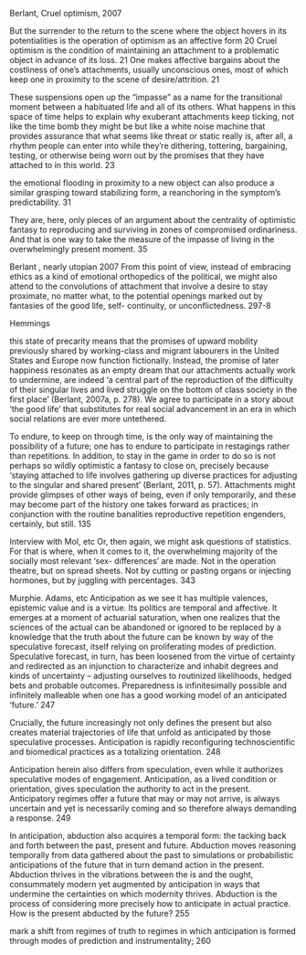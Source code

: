﻿Berlant, Cruel optimism, 2007

But the surrender to the return to the scene where the object hovers in its potentialities is the operation of optimism as an affective form 20 
Cruel optimism is the condition of maintaining an attachment to a problematic object in advance of its loss. 21
One makes affective bargains about the costliness of one’s attachments, usually unconscious ones, most of which keep one in proximity to the scene of desire/attrition. 21

These suspensions open up the “impasse” as a name for the transitional moment between a habituated life and all of its others. What happens in this space of time helps to explain why exuberant attachments keep ticking, not like the time bomb they might be but like a white noise machine that provides assurance that what seems like threat or static really is, after all, a rhythm 
people can enter into while they’re dithering, tottering, bargaining, testing, or otherwise being worn out by the promises that they have attached to in this world. 23

the emotional flooding in proximity to a new object can also produce a similar grasping toward stabilizing form, a reanchoring in the symptom’s predictability. 31

They are, here, only pieces of an argument about the centrality of optimistic fantasy to reproducing and surviving in zones of compromised ordinariness. And that is one way to take the measure of the impasse of living in the overwhelmingly present moment. 35

Berlant , nearly utopian 2007
From this point of view, instead of embracing ethics as a kind of emotional orthopedics of the political, we might also attend to the convolutions of attachment that involve a desire to stay proximate, no matter  what, to the potential openings marked out by fantasies of the good life, self- continuity, or unconflictedness. 297-8

Hemmings

this state of precarity means that the promises of upward mobility previously shared by working-class and migrant labourers in the United States and Europe now function fictionally. Instead, the promise of later happiness resonates as an empty dream that our attachments actually work to undermine, are indeed ‘a central part of the reproduction of the difficulty of their singular lives and lived struggle on the bottom of class society in the first place’ (Berlant, 2007a, p. 278). We agree to participate in a story about ‘the good life’ that substitutes for real social advancement in an era in which social relations are  ever more untethered. 

To endure, to keep on through time, is the only way of maintaining the possibility of a future; one has to endure to participate in restagings rather than repetitions. In addition, to stay in the game in order to do so is not perhaps so wildly optimistic a fantasy to close on, precisely because ‘staying attached to life involves gathering up diverse practices for adjusting to the singular and shared present’ (Berlant, 2011, p. 57). Attachments might provide glimpses of other ways of being, even if only temporarily, and these may become part of the history one takes forward as practices; in conjunction with the routine banalities reproductive repetition engenders, certainly, but still. 135 

Interview with Mol, etc
Or, then again, we might ask questions of statistics. For that is where, when it comes to it, the overwhelming majority of the socially most relevant ‘sex- differences’ are made. Not in the operation theatre, but on spread sheets. Not by cutting or pasting organs or injecting hormones, but by juggling with percentages. 343

Murphie. Adams, etc
Anticipation as we see it has multiple valences, epistemic value and is a virtue. Its politics are temporal and affective. It emerges at a moment of actuarial saturation, when one realizes that the sciences of the actual can be abandoned or ignored to be replaced by a knowledge that the truth about the future can be known by way of the speculative forecast, itself relying on proliferating modes of prediction. Speculative forecast, in turn, has been loosened from the virtue of certainty and redirected as an injunction to characterize and inhabit degrees and kinds of uncertainty – adjusting ourselves to routinized likelihoods, hedged bets and probable outcomes. Preparedness is infinitesimally possible and infinitely malleable when one has a good working model of an anticipated ‘future.’ 247

Crucially, the future increasingly not only defines the present but also creates material trajectories of life that unfold as anticipated by those speculative processes. Anticipation is rapidly reconfiguring technoscientific and biomedical practices as a totalizing orientation. 248

Anticipation herein also differs from speculation, even while it authorizes  speculative modes of engagement. Anticipation, as a lived condition or orientation, gives speculation the authority to act in the present. Anticipatory  regimes offer a future that may or may not arrive, is always uncertain and yet is necessarily coming and so therefore always demanding a response. 249

In anticipation, abduction also acquires a temporal form: the tacking back and forth between the past, present and future. Abduction moves reasoning temporally from data gathered about the past to simulations or probabilistic anticipations of the future that in turn demand action in the present. Abduction thrives in the vibrations between the is and the ought, consummately modern yet augmented by anticipation in ways that undermine the certainties on which modernity thrives. Abduction is the process of considering more precisely how to anticipate in actual practice. How is the present abducted by the future? 255

mark a shift from regimes of truth to regimes in which anticipation is formed through modes of prediction and instrumentality; 260
